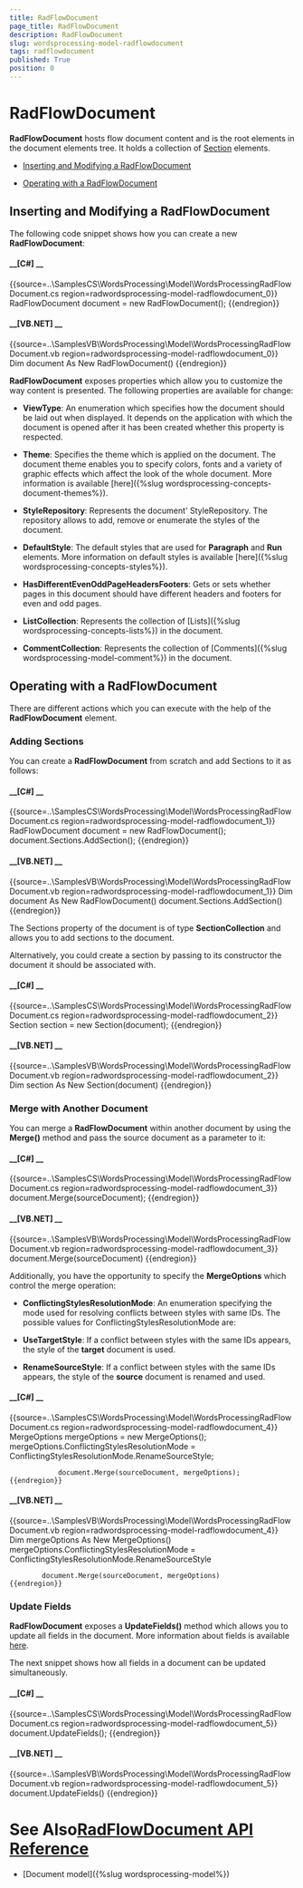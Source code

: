 ```yaml
---
title: RadFlowDocument
page_title: RadFlowDocument
description: RadFlowDocument
slug: wordsprocessing-model-radflowdocument
tags: radflowdocument
published: True
position: 0
---
```


# RadFlowDocument



__RadFlowDocument__ hosts flow document content and is the root elements in the document elements tree. It holds a
        collection of [Section](ca452231-3afc-45d0-b0f8-91404d6c52a2) elements.
      

* [Inserting and Modifying a RadFlowDocument](#inserting-and--modifying-a-radflowdocument)

* [Operating with a RadFlowDocument](#operating-with-a-radflowdocument)

## Inserting and  Modifying a RadFlowDocument

The following code snippet shows how you can create a new __RadFlowDocument__:
        

#### __[C#] __

{{source=..\SamplesCS\WordsProcessing\Model\WordsProcessingRadFlowDocument.cs region=radwordsprocessing-model-radflowdocument_0}}
	            RadFlowDocument document = new RadFlowDocument();
	{{endregion}}



#### __[VB.NET] __

{{source=..\SamplesVB\WordsProcessing\Model\WordsProcessingRadFlowDocument.vb region=radwordsprocessing-model-radflowdocument_0}}
	        Dim document As New RadFlowDocument()
	{{endregion}}



__RadFlowDocument__ exposes properties which allow you to customize the way content is presented. The following properties
          are available for change:
        

* __ViewType__: An enumeration which specifies how the document should be laid out when displayed. It depends on the
              application with which the document is opened after it has been created whether this property is respected.
            

* __Theme__: Specifies the theme which is applied on the document. The document theme enables you to specify colors,
              fonts and a variety of graphic effects which affect the look of the whole document. More information is available
              [here]({%slug wordsprocessing-concepts-document-themes%}).
            

* __StyleRepository__: Represents the document' StyleRepository. The repository allows to add, remove or
              enumerate the styles of the document.
            

* __DefaultStyle__: The default styles that are used for __Paragraph__ and __Run__
              elements. More information on default styles is available
              [here]({%slug wordsprocessing-concepts-styles%}).
            

* __HasDifferentEvenOddPageHeadersFooters__: Gets or sets whether pages in this document should have different headers
              and footers for even and odd pages.
            

* __ListCollection__: Represents the collection of [Lists]({%slug wordsprocessing-concepts-lists%}) in the document.
            

* __CommentCollection__: Represents the collection of [Comments]({%slug wordsprocessing-model-comment%}) in the document.
            

## Operating with a RadFlowDocument

There are different actions which you can execute with the help of the __RadFlowDocument__ element.
        

### Adding Sections

You can create a __RadFlowDocument__ from scratch and add Sections to it as follows:
            

#### __[C#] __

{{source=..\SamplesCS\WordsProcessing\Model\WordsProcessingRadFlowDocument.cs region=radwordsprocessing-model-radflowdocument_1}}
	            RadFlowDocument document = new RadFlowDocument();
	            document.Sections.AddSection();
	{{endregion}}



#### __[VB.NET] __

{{source=..\SamplesVB\WordsProcessing\Model\WordsProcessingRadFlowDocument.vb region=radwordsprocessing-model-radflowdocument_1}}
	        Dim document As New RadFlowDocument()
	        document.Sections.AddSection()
	{{endregion}}



The Sections property of the document is of type __SectionCollection__ and allows you to add sections to the document.
            

Alternatively, you could create a section by passing to its constructor the document it should be associated with.
            

#### __[C#] __

{{source=..\SamplesCS\WordsProcessing\Model\WordsProcessingRadFlowDocument.cs region=radwordsprocessing-model-radflowdocument_2}}
	            Section section = new Section(document);
	{{endregion}}



#### __[VB.NET] __

{{source=..\SamplesVB\WordsProcessing\Model\WordsProcessingRadFlowDocument.vb region=radwordsprocessing-model-radflowdocument_2}}
	        Dim section As New Section(document)
	{{endregion}}



### Merge with Another Document

You can merge a __RadFlowDocument__ within another document by using the __Merge()__ method and
              pass the source document as a parameter to it:
            

#### __[C#] __

{{source=..\SamplesCS\WordsProcessing\Model\WordsProcessingRadFlowDocument.cs region=radwordsprocessing-model-radflowdocument_3}}
	            document.Merge(sourceDocument);
	{{endregion}}



#### __[VB.NET] __

{{source=..\SamplesVB\WordsProcessing\Model\WordsProcessingRadFlowDocument.vb region=radwordsprocessing-model-radflowdocument_3}}
	        document.Merge(sourceDocument)
	{{endregion}}



Additionally, you have the opportunity to specify the __MergeOptions__ which control the merge operation:
            

* __ConflictingStylesResolutionMode__: An enumeration specifying the mode used for resolving conflicts between
                  styles with same IDs. The possible values for ConflictingStylesResolutionMode are:
                

* __UseTargetStyle__: If a conflict between styles with the same IDs appears, the style of the
                      __target__ document is used.
                    

* __RenameSourceStyle__: If a conflict between styles with the same IDs appears, the style of the
                      __source__ document is renamed and used.
                    

#### __[C#] __

{{source=..\SamplesCS\WordsProcessing\Model\WordsProcessingRadFlowDocument.cs region=radwordsprocessing-model-radflowdocument_4}}
	            MergeOptions mergeOptions = new MergeOptions();
	            mergeOptions.ConflictingStylesResolutionMode = ConflictingStylesResolutionMode.RenameSourceStyle;
	
	            document.Merge(sourceDocument, mergeOptions);
	{{endregion}}



#### __[VB.NET] __

{{source=..\SamplesVB\WordsProcessing\Model\WordsProcessingRadFlowDocument.vb region=radwordsprocessing-model-radflowdocument_4}}
	        Dim mergeOptions As New MergeOptions()
	        mergeOptions.ConflictingStylesResolutionMode = ConflictingStylesResolutionMode.RenameSourceStyle
	
	        document.Merge(sourceDocument, mergeOptions)
	{{endregion}}



### Update Fields

__RadFlowDocument__ exposes a __UpdateFields()__ method which allows you to update all fields in the document. More information about fields is available [here](6421f63c-7a33-4fdd-96bb-eda83bc198bf).
            

The next snippet shows how all fields in a document can be updated simultaneously.
            

#### __[C#] __

{{source=..\SamplesCS\WordsProcessing\Model\WordsProcessingRadFlowDocument.cs region=radwordsprocessing-model-radflowdocument_5}}
	            document.UpdateFields();
	{{endregion}}



#### __[VB.NET] __

{{source=..\SamplesVB\WordsProcessing\Model\WordsProcessingRadFlowDocument.vb region=radwordsprocessing-model-radflowdocument_5}}
	        document.UpdateFields()
	{{endregion}}



# See Also[RadFlowDocument API Reference](http://www.telerik.com/help/winforms/allmembers_t_telerik_windows_documents_flow_model_radflowdocument.html)

 * [Document model]({%slug wordsprocessing-model%})
